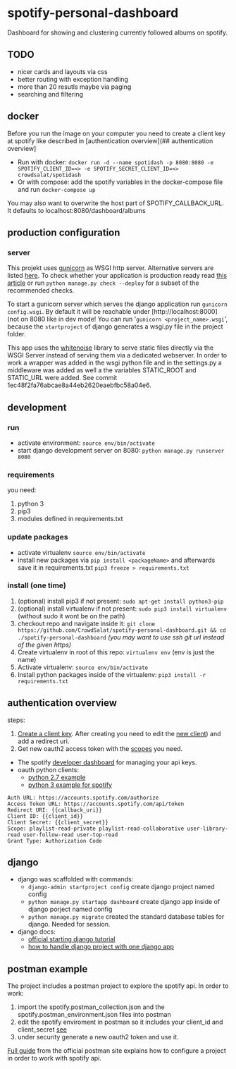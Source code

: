 # spotify-personal-dashboard

Dashboard for showing and clustering currently followed albums on spotify.

## TODO

- nicer cards and layouts via css
- better routing with exception handling
- more than 20 resutls maybe via paging
- searching and filtering

## docker

Before you run the image on your computer you need to create a client key at spotify like described in [authentication overview](## authentication overview]

- Run with docker: `docker run -d --name spotidash -p 8080:8080 -e SPOTIFY_CLIENT_ID=<> -e SPOTIFY_SECRET_CLIENT_ID=<> crowdsalat/spotidash`
- Or with compose: add the spotify variables in the docker-compose file and run `docker-compose up`

You may also want to overwrite the host part of SPOTIFY_CALLBACK_URL. It defaults to localhost:8080/dashboard/albums  

## production configuration

### server

This projekt uses [gunicorn](https://gunicorn.org/) as WSGI http server. Alternative servers are listed [here](https://docs.djangoproject.com/en/3.0/howto/deployment/wsgi/). To check whether your application is production ready read [this article](https://docs.djangoproject.com/en/3.0/howto/deployment/checklist/) or run `python manage.py check --deploy` for a subset of the recommended checks.

To start a gunicorn server which serves the django application run `gunicorn config.wsgi`. By default it will be reachable under [http://localhost:8000] (not on 8080 like in dev mode! You can run '`gunicorn <project_name>.wsgi`', because the `startproject` of django generates a wsgi.py file in the project folder.

This app uses the [whitenoise](http://whitenoise.evans.io/en/stable/) library to serve static files directly via the WSGI Server instead of serving them via a dedicated webserver.  In order to work a wrapper was added in the wsgi python file and in the settings.py a middleware was added as well a the variables STATIC_ROOT and STATIC_URL were added. See commit 1ec48f2fa76abcae8a44eb2620eaebfbc58a04e6.

## development

### run

- activate environment: `source env/bin/activate`
- start django development server on 8080: `python manage.py runserver 8080`

### requirements

you need:

1. python 3
2. pip3 
3. modules defined in requirements.txt

### update packages

- activate virtualenv `source env/bin/activate`
- install new packages via `pip install <packageName>` and afterwards save it in requirements.txt `pip3 freeze > requirements.txt`

### install (one time)

1. (optional) install pip3 if not present: `sudo apt-get install python3-pip` 
2. (optional) install virtualenv if not present: `sudo pip3 install virtualenv` (without sudo it wont be on the path)
3. checkout repo and navigate inside it: `git clone https://github.com/CrowdSalat/spotify-personal-dashboard.git && cd ./spotify-personal-dashboard` *(you may want to use ssh git url instead of the given https)*
4. Create virtualenv in root of this repo: `virtualenv env` (env is just the name)
5. Activate virtualenv: `source env/bin/activate`
6. Install python packages inside of the virtualenv: `pip3 install -r requirements.txt`

## authentication overview

steps:

1. [Create a client key](https://developer.spotify.com/documentation/general/guides/app-settings/). After creating you need to edit the [new client](https://developer.spotify.com/dashboard/applications)) and add a redirect uri.
2. Get new oauth2 access token with the [scopes](https://developer.spotify.com/documentation/general/guides/scopes/#user-read-private) you need.
   
- The spotify [developer dashboard](https://developer.spotify.com/dashboard/login) for managing your api keys.
- oauth python clients:
  - [python 2.7 example](https://developer.byu.edu/docs/consume-api/use-api/oauth-20/oauth-20-python-sample-code) 
  - [python 3 example for spotify](https://gist.github.com/CrowdSalat/770bb1b5a1a8c892b37b7fd940a8e133)
 
```
Auth URL: https://accounts.spotify.com/authorize
Access Token URL: https://accounts.spotify.com/api/token
Redirect URI: {{callback_uri}}
Client ID: {{client_id}}
Client Secret: {{client_secret}}
Scope: playlist-read-private playlist-read-collaborative user-library-read user-follow-read user-top-read
Grant Type: Authorization Code
```

## django

- django was scaffolded with commands:  
  - `django-admin startproject config` create django project named config
  - `python manage.py startapp dashboard` create django app inside of django porject named config
  - `python manage.py migrate` created the standard database tables for django. Needed for session.
- django docs:
  - [official starting django tutorial](https://docs.djangoproject.com/en/3.0/intro/tutorial01/)
  - [how to handle django project with one django app](https://learndjango.com/tutorials/django-best-practices-projects-vs-apps)

## postman example

The project includes a postman project to explore the spotify api. In order to work:

1. import the spotify.postman_collection.json and the spotify.postman_environment.json files into postman
2. edit the spotify enviroment in postman so it includes your client_id and client_secret [see](#authentication)
3. under security generate a new oauth2 token and use it.

[Full guide](https://blog.postman.com/2016/11/09/generate-spotify-playlists-using-a-postman-collection/) from the official postman site explains how to configure a project in order to work with spotify api. 